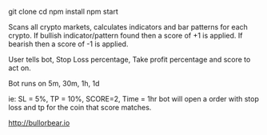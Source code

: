 git clone
cd
npm install
npm start


Scans all crypto markets, calculates indicators and bar patterns for each crypto.
If bullish indicator/pattern found then a score of +1 is applied.
If bearish then a score of -1 is applied.

User tells bot, Stop Loss percentage, Take profit percentage and score to act on.

Bot runs on 5m, 30m, 1h, 1d

ie: SL = 5%, TP = 10%, SCORE=2, Time = 1hr
bot will open a order with stop loss and tp for the coin that score matches.


http://bullorbear.io